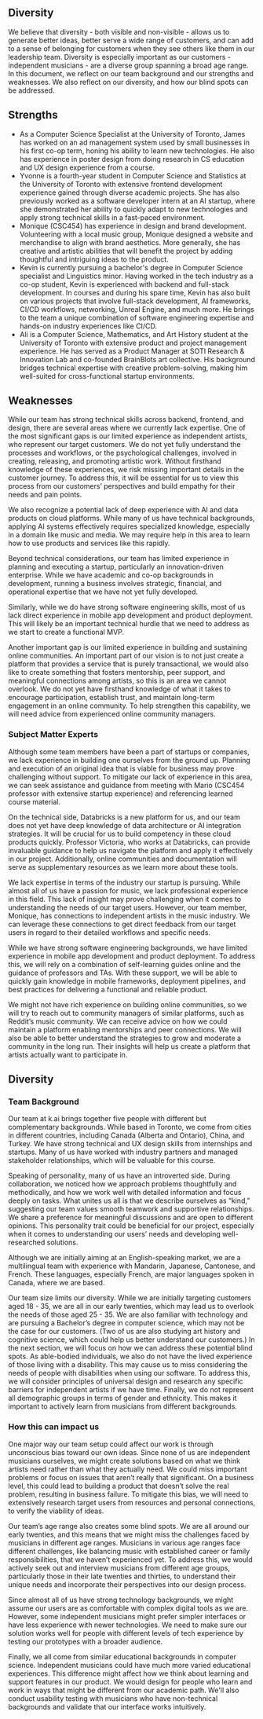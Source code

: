 Diversity
---

We believe that diversity - both visible and non-visible - allows us to generate better ideas, better serve a wide range of customers, and can add to a sense of belonging for customers when they see others like them in our leadership team. Diversity is especially important as our customers - independent musicians - are a diverse group spanning a broad age range. In this document, we reflect on our team background and our strengths and weaknesses. We also reflect on our diversity, and how our blind spots can be addressed.

## Strengths

- As a Computer Science Specialist at the University of Toronto, James has worked on an ad management system used by small businesses in his first co-op term, honing his ability to learn new technologies. He also has experience in poster design from doing research in CS education and UX design experience from a course.
- Yvonne is a fourth-year student in Computer Science and Statistics at the University of Toronto with extensive frontend development experience gained through diverse academic projects. She has also previously worked as a software developer intern at an AI startup, where she demonstrated her ability to quickly adapt to new technologies and apply strong technical skills in a fast-paced environment.
- Monique (CSC454) has experience in design and brand development. Volunteering with a local music group, Monique designed a website and merchandise to align with brand aesthetics. More generally, she has creative and artistic abilities that will benefit the project by adding thoughtful and intriguing ideas to the product.
- Kevin is currently pursuing a bachelor's degree in Computer Science specialist and Linguistics minor. Having worked in the tech industry as a co-op student, Kevin is experienced with backend and full-stack development. In courses and during his spare time, Kevin has also built on various projects that involve full-stack development, AI frameworks, CI/CD workflows, networking, Unreal Engine, and much more. He brings to the team a unique combination of software engineering expertise and hands-on industry experiences like CI/CD.
- Ali is a Computer Science, Mathematics, and Art History student at the University of Toronto with extensive product and project management experience. He has served as a Product Manager at SOTI Research & Innovation Lab and co-founded BrainBlots art collective. His background bridges technical expertise with creative problem-solving, making him well-suited for cross-functional startup environments.

## Weaknesses
While our team has strong technical skills across backend, frontend, and design, there are several areas where we currently lack expertise. One of the most significant gaps is our limited experience as independent artists, who represent our target customers. We do not yet fully understand the processes and workflows, or the psychological challenges, involved in creating, releasing, and promoting artistic work. Without firsthand knowledge of these experiences, we risk missing important details in the customer journey. To address this, it will be essential for us to view this process from our customers’ perspectives and build empathy for their needs and pain points.

We also recognize a potential lack of deep experience with AI and data products on cloud platforms. While many of us have technical backgrounds, applying AI systems effectively requires specialized knowledge, especially in a domain like music and media. We may require help in this area to learn how to use products and services like this rapidly.

Beyond technical considerations, our team has limited experience in planning and executing a startup, particularly an innovation-driven enterprise. While we have academic and co-op backgrounds in development, running a business involves strategic, financial, and operational expertise that we have not yet fully developed.

Similarly, while we do have strong software engineering skills, most of us lack direct experience in mobile app development and product deployment. This will likely be an important technical hurdle that we need to address as we start to create a functional MVP.

Another important gap is our limited experience in building and sustaining online communities. An important part of our vision is to not just create a platform that provides a service that is purely transactional, we would also like to create something that fosters mentorship, peer support, and meaningful connections among artists, so this is an area we cannot overlook. We do not yet have firsthand knowledge of what it takes to encourage participation, establish trust, and maintain long-term engagement in an online community. To help strengthen this capability, we will need advice from experienced online community managers.


### Subject Matter Experts

Although some team members have been a part of startups or companies, we lack experience in building one ourselves from the ground up. Planning and execution of an original idea that is viable for business may prove challenging without support. To mitigate our lack of experience in this area, we can seek assistance and guidance from meeting with Mario (CSC454 professor with extensive startup experience) and referencing learned course material.

On the technical side, Databricks is a new platform for us, and our team does not yet have deep knowledge of data architecture or AI integration strategies. It will be crucial for us to build competency in these cloud products quickly. Professor Victoria, who works at Databricks, can provide invaluable guidance to help us navigate the platform and apply it effectively in our project. Additionally, online communities and documentation will serve as supplementary resources as we learn more about these tools.

We lack expertise in terms of the industry our startup is pursuing. While almost all of us have a passion for music, we lack professional experience in this field. This lack of insight may prove challenging when it comes to understanding the needs of our target users. However, our team member, Monique, has connections to independent artists in the music industry. We can leverage these connections to get direct feedback from our target users in regard to their detailed workflows and specific needs. 

While we have strong software engineering backgrounds, we have limited experience in mobile app development and product deployment. To address this, we will rely on a combination of self-learning guides online and the guidance of professors and TAs. With these support, we will be able to quickly gain knowledge in mobile frameworks, deployment pipelines, and best practices for delivering a functional and reliable product.

We might not have rich experience on building online communities, so we will try to reach out to community managers of similar platforms, such as Reddit’s music community. We can receive advice on how we could maintain a platform enabling mentorships and peer connections. We will also be able to better understand the strategies to grow and moderate a community in the long run. Their insights will help us create a platform that artists actually want to participate in.

## Diversity

### Team Background

Our team at k.ai brings together five people with different but complementary backgrounds. While based in Toronto, we come from cities in different countries, including Canada (Alberta and Ontario), China, and Turkey. We have strong technical and UX design skills from internships and startups. Many of us have worked with industry partners and managed stakeholder relationships, which will be valuable for this course.

Speaking of personality, many of us have an introverted side. During collaboration, we noticed how we approach problems thoughtfully and methodically, and how we work well with detailed information and focus deeply on tasks. What unites us all is that we describe ourselves as “kind,” suggesting our team values smooth teamwork and supportive relationships. We share a preference for meaningful discussions and are open to different opinions. This personality trait could be beneficial for our project, especially when it comes to understanding our users’ needs and developing well-researched solutions.

Although we are initially aiming at an English-speaking market, we are a multilingual team with experience with Mandarin, Japanese, Cantonese, and French. These languages, especially French, are major languages spoken in Canada, where we are based.

Our team size limits our diversity. While we are initially targeting customers aged 18 - 35, we are all in our early twenties, which may lead us to overlook the needs of those aged 25 - 35. We are also familiar with technology and are pursuing a Bachelor’s degree in computer science, which may not be the case for our customers. (Two of us are also studying art history and cognitive science, which could help us better understand our customers.) In the next section, we will focus on how we can address these potential blind spots. As able-bodied individuals, we also do not have the lived experience of those living with a disability. This may cause us to miss considering the needs of people with disabilities when using our software. To address this, we will consider principles of universal design and research any specific barriers for independent artists if we have time. Finally, we do not represent all demographic groups in terms of gender and ethnicity. This makes it important to actively learn from musicians from different backgrounds.

### How this can impact us

One major way our team setup could affect our work is through unconscious bias toward our own ideas. Since none of us are independent musicians ourselves, we might create solutions based on what we think artists need rather than what they actually need. We could miss important problems or focus on issues that aren’t really that significant. On a business level, this could lead to building a product that doesn’t solve the real problem, resulting in business failure. To mitigate this bias, we will need to extensively research target users from resources and personal connections, to verify the viability of ideas.

Our team’s age range also creates some blind spots. We are all around our early twenties, and this means that we might miss the challenges faced by musicians in different age ranges. Musicians in various age ranges face different challenges, like balancing music with established career or family responsibilities, that we haven’t experienced yet. To address this, we would actively seek out and interview musicians from different age groups, particularly those in their late twenties and thirties, to understand their unique needs and incorporate their perspectives into our design process.

Since almost all of us have strong technology backgrounds, we might assume our users are as comfortable with complex digital tools as we are. However, some independent musicians might prefer simpler interfaces or have less experience with newer technologies. We need to make sure our solution works well for people with different levels of tech experience by testing our prototypes with a broader audience.

Finally, we all come from similar educational backgrounds in computer science. Independent musicians could have much more varied educational experiences. This difference might affect how we think about learning and support features in our product. We would design for people who learn and work in ways that might be different from our academic path. We'll also conduct usability testing with musicians who have non-technical backgrounds and validate that our interface works intuitively.
